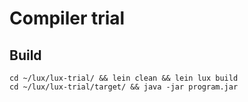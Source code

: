 # Compiler trial

## Build

```
cd ~/lux/lux-trial/ && lein clean && lein lux build
cd ~/lux/lux-trial/target/ && java -jar program.jar
```

